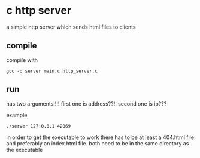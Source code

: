 # c http server

a simple http server which sends html files to clients
## compile 
compile with

```
gcc -o server main.c http_server.c
```
## run 
has two arguments!!!!
first one is address??!!
second one is ip???

example
```
./server 127.0.0.1 42069
```
in order to get the executable to work there has to be at least a 404.html file and preferably an index.html file. both need to be in the same directory as the executable